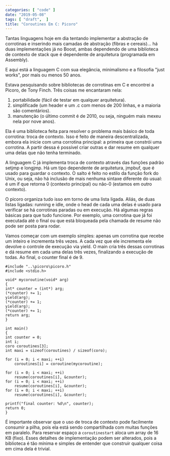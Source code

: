 ```yaml
---
categories: [ "code" ]
date: "2019-05-08"
tags: [ "draft",  ]
title: "Coroutines Em C: Picoro"
---
```

Tantas linguagens hoje em dia tentando implementar a abstração
de corrotinas e inserindo mais camadas de abstração (fibras e
cereais)... há duas implementações já no Boost, ambas dependendo
de uma biblioteca de contexto de stack que é dependente de arquitetura
(programada em Assembly).

E aqui está a linguagem C com sua elegância, minimalismo e a filosofia
"just works", por mais ou menos 50 anos.

Estava pesquisando sobre bibliotecas de corrotinas em C e encontrei a
Picoro, de Tony Finch. Três coisas me encantaram nela: 

 1. portabilidade (fácil de testar em qualquer arquitetura).
 2. simplificade (um header e um .c com menos de 200 linhas, e a maioria
 são comentários).
 3. manutenção (o último commit é de 2010, ou seja, ninguém mais
 mexeu nela por nove anos).
 
Ela é uma biblioteca feita para resolver o problema mais básico de toda
corrotina: troca de contexto. Isso é feito de maneira descentralizada,
embora ela inicie com uma corrotina principal: a primeira que constrói
uma corrotina. A partir dessa é possível criar outras e dar resume em
qualquer uma delas que não tenha terminado.

A linguagem C já implementa troca de contexto através das funções
padrão setjmp e longjmp. Há um tipo dependente de arquitetura,
jmpbuf, que é usado para guardar o contexto. O salto é feito no estilo
da função fork do Unix, ou seja, não há inclusão de mais nenhuma
sintaxe diferente do usual: é um if que retorna 0 (contexto principal)
ou não-0 (estamos em outro contexto).

O picoro organiza tudo isso em torno de uma lista ligada. Aliás, de duas
listas ligadas: running e idle, onde o head de cada uma delas é usado
para verificar se há corrotinas paradas ou em execução. Há algumas
regras básicas para que tudo funcione. Por exemplo, uma corrotina que
já foi executada até o final ou que está bloqueada pela chamada de
resume não pode ser posta para rodar.

Vamos começar com um exemplo simples: apenas um corrotina que recebe
um inteiro e incrementa três vezes. A cada vez que ele incrementa ele
devolve o controle de execução via yield. O main cria três dessas
corrotinas e dá resume em cada uma delas três vezes, finalizando a
execução de todas. Ao final, o counter final é de 9.

    #include "..\picoro\picoro.h"
    #include <stdio.h>
    
    void* mycoroutine(void* arg)
    {
	int* counter = (int*) arg;
	(*counter) += 1;
	yield(arg);
	(*counter) += 1;
	yield(arg);
	(*counter) += 1;
	return arg;
    }
    
    int main()
    {
	int counter = 0;
	int i;
	coro coroutines[3];
	int maxi = sizeof(coroutines) / sizeof(coro);
    
	for (i = 0; i < maxi; ++i)
		coroutines[i] = coroutine(mycoroutine);
    
	for (i = 0; i < maxi; ++i)
		resume(coroutines[i], &counter);
	for (i = 0; i < maxi; ++i)
		resume(coroutines[i], &counter);
	for (i = 0; i < maxi; ++i)
		resume(coroutines[i], &counter);
    
	printf("final counter: %d\n", counter);
	return 0;
    }

É importante observar que o uso de troca de contexto pode facilmente
consumir a pilha, pois ela está sendo compartilhada com muitas funções
em paralelo. Para reservar espaço a `coroutinestart` aloca um array de
16 KB (fixo). Esses detalhes de implementação podem ser alterados,
pois a biblioteca é tão mínima e simples de entender que construir
qualquer coisa em cima dela é trivial.

